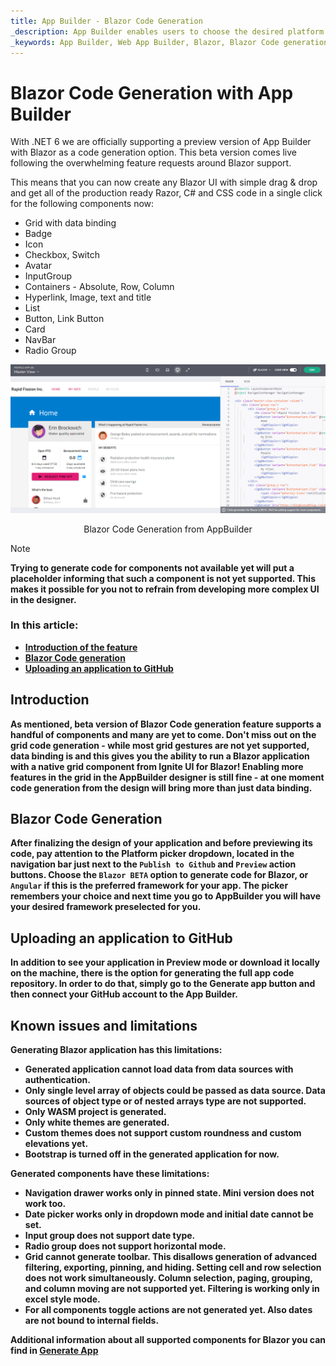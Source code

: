 ```yaml
---
title: App Builder - Blazor Code Generation
_description: App Builder enables users to choose the desired platform for code and app generation.
_keywords: App Builder, Web App Builder, Blazor, Blazor Code generation, Blazor Appp Generation, Blazor UI App Builder, App Builder Blazor Support
---
```

# Blazor Code Generation with App Builder

With .NET 6 we are officially supporting a preview version of App Builder with Blazor as a code generation option. This beta version comes live following the overwhelming feature requests around Blazor support.

This means that you can now create any Blazor UI with simple drag & drop and get all of the production ready Razor, C# and CSS code in a single click for the following components now:

- Grid with data binding
- Badge
- Icon
- Checkbox, Switch
- Avatar
- InputGroup
- Containers - Absolute, Row, Column
- Hyperlink, Image, text and title
- List
- Button, Link Button
- Card
- NavBar
- Radio Group

<img class="responsive-img" src="./images/blazor-introduction.png" />
<p style="text-align:center;">Blazor Code Generation from AppBuilder</p>

> [!NOTE]
><b>Trying to generate code for components not available yet will put a placeholder informing that such a component is not yet supported. This makes it possible for you not to refrain from developing more complex UI in the designer.

### In this article:
* <a href="#introduction">Introduction of the feature</a>
* <a href="#blazor-code-generation">Blazor Code generation</a>
* <a href="#uploading-an-application-to-github">Uploading an application to GitHub</a>

## Introduction
As mentioned, beta version of Blazor Code generation feature supports a handful of components and many are yet to come. Don't miss out on the grid code generation - while most grid gestures are not yet supported, data binding is and this gives you the ability to run a Blazor application with a native grid component from Ignite UI for Blazor! Enabling more features in the grid in the AppBuilder designer is still fine - at one moment code generation from the design will bring more than just data binding.

## Blazor Code Generation
After finalizing the design of your application and before previewing its code, pay attention to the Platform picker dropdown, located in the navigation bar just next to the `Publish to Github` and `Preview` action buttons. Choose the `Blazor BETA` option to generate code for Blazor, or `Angular` if this is the preferred framework for your app. The picker remembers your choice and next time you go to AppBuilder you will have your desired framework preselected for you.

## Uploading an application to GitHub
In addition to see your application in Preview mode or download it locally on the machine, there is the option for generating the full app code repository. In order to do that, simply go to the Generate app button and then connect your GitHub account to the App Builder.

## Known issues and limitations
Generating Blazor application has this limitations:
- Generated application cannot load data from data sources with authentication.
- Only single level array of objects could be passed as data source. Data sources of object type or of nested arrays type are not supported.
- Only WASM project is generated.
- Only white themes are generated.
- Custom themes does not support custom roundness and custom elevations yet.
- Bootstrap is turned off in the generated application for now.

Generated components have these limitations:
- Navigation drawer works only in pinned state. Mini version does not work too.
- Date picker works only in dropdown mode and initial date cannot be set.
- Input group does not support date type.
- Radio group does not support horizontal mode.
- Grid cannot generate toolbar. This disallows generation of advanced filtering, exporting, pinning, and hiding. Setting cell and row selection does not work simultaneously. Column selection, paging, grouping, and column moving are not supported yet. Filtering is working only in excel style mode.
- For all components toggle actions are not generated yet. Also dates are not bound to internal fields.

Additional information about all supported components for Blazor you can find in [Generate App](/generate-app/generate-app-overview.html#supported-components)
